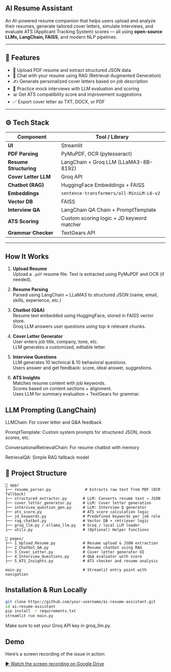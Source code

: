 ## AI Resume Assistant
An AI-powered resume companion that helps users upload and analyze their resumes, generate tailored cover letters, simulate interviews, and evaluate ATS (Applicant Tracking System) scores — all using **open-source LLMs, LangChain, FAISS**, and modern NLP pipelines.

---

## 🚀 Features

- 📄 Upload PDF resume and extract structured JSON data
- 🤖 Chat with your resume using RAG (Retrieval-Augmented Generation)
- ✍️ Generate personalized cover letters based on job description
- 🎯 Practice mock interviews with LLM evaluation and scoring
- 📊 Get ATS compatibility score and improvement suggestions
- ✅ Export cover letter as TXT, DOCX, or PDF

---

## ⚙️ Tech Stack

| Component           | Tool / Library                                      |
|---------------------|-----------------------------------------------------|
| **UI**              | Streamlit                                           |
| **PDF Parsing**     | PyMuPDF, OCR (pytesseract)                          |
| **Resume Structuring** | LangChain + Groq LLM (LLaMA3-8B-8192)           |
| **Cover Letter LLM**| Groq API                                            |
| **Chatbot (RAG)**   | HuggingFace Embeddings + FAISS                     |
| **Embeddings**      | `sentence-transformers/all-MiniLM-L6-v2`           |
| **Vector DB**       | FAISS                                               |
| **Interview QA**    | LangChain QA Chain + PromptTemplate                |
| **ATS Scoring**     | Custom scoring logic + JD keyword matcher          |
| **Grammar Checker** | TextGears API                                       |

---

##  How It Works

1. **Upload Resume**  
   Upload a `.pdf` resume file. Text is extracted using PyMuPDF and OCR (if needed).

2. **Resume Parsing**  
   Parsed using LangChain + LLaMA3 to structured JSON (name, email, skills, experience, etc.)

3. **Chatbot (Q&A)**  
   Resume text embedded using HuggingFace, stored in FAISS vector store.  
   Groq LLM answers user questions using top-k relevant chunks.

4. **Cover Letter Generator**  
   User enters job title, company, tone, etc.  
   LLM generates a customized, editable letter.

5. **Interview Questions**  
   LLM generates 10 technical & 10 behavioral questions.  
   Users answer and get feedback: score, ideal answer, suggestions.

6. **ATS Insights**  
   Matches resume content with job keywords.  
   Scores based on content sections + alignment.  
   Uses LLM for summary evaluation + TextGears for grammar.


## LLM Prompting (LangChain)
LLMChain: For cover letter and Q&A feedback

PromptTemplate: Custom system prompts for structured JSON, mock scores, etc.

ConversationalRetrievalChain: For resume chatbot with memory

RetrievalQA: Simple RAG fallback model


## 📂 Project Structure

```text
📂 app/
├── resume_parser.py               # Extracts raw text from PDF (OCR fallback)
├── structured_extractor.py       # LLM: Converts resume text → JSON
├── cover_letter_generator.py     # LLM: Cover letter generation
├── interview_question_gen.py     # LLM: Interview Q generator
├── ats_score.py                  # ATS score calculation logic
├── jd_keywords.py                # Predefined keywords per job role
├── rag_chatbot.py                # Vector DB + retriever logic
├── groq_llm.py / ollama_llm.py   # Groq / local LLM loader
├── utils.py                      # (Optional) Helper functions

📂 pages/
├── 1_Upload_Resume.py            # Resume upload & JSON extraction
├── 2_Chatbot_QA.py               # Resume chatbot using RAG
├── 3_Cover_Letter.py             # Cover letter generator UI
├── 4_Interview_Questions.py      # Q&A evaluator with score
├── 5_ATS_Insights.py             # ATS checker and resume analysis

main.py                           # Streamlit entry point with navigation
```

##  Installation & Run Locally

```bash
git clone https://github.com/your-username/ai-resume-assistant.git
cd ai-resume-assistant
pip install -r requirements.txt
streamlit run main.py
```
 Make sure to set your Groq API key in groq_llm.py.


## Demo

Here’s a screen recording of the issue in action:

[▶️ Watch the screen recording on Google Drive](https://drive.google.com/file/d/1TEx9IfwbKiBtHbcY1s4uE2fWuqBtYbBL/view?usp=sharing)




